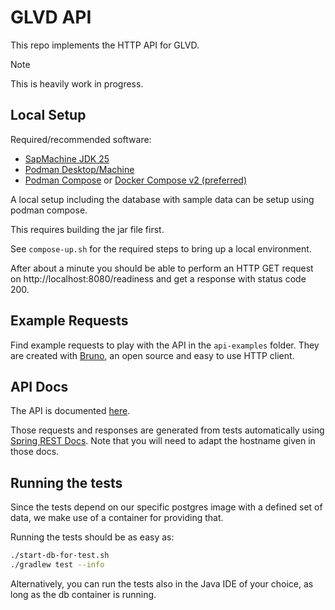 # GLVD API

This repo implements the HTTP API for GLVD.

> [!NOTE]  
> This is heavily work in progress.

## Local Setup

Required/recommended software:
- [SapMachine JDK 25](https://sap.github.io/SapMachine/)
- [Podman Desktop/Machine](https://podman.io)
- [Podman Compose](https://github.com/containers/podman-compose) or [Docker Compose v2 (preferred)](https://github.com/docker/compose)

A local setup including the database with sample data can be setup using podman compose.

This requires building the jar file first.

See `compose-up.sh` for the required steps to bring up a local environment.

After about a minute you should be able to perform an HTTP GET request on http://localhost:8080/readiness and get a response with status code 200.

## Example Requests

Find example requests to play with the API in the `api-examples` folder.
They are created with [Bruno](https://www.usebruno.com), an open source and easy to use HTTP client.

## API Docs

The API is documented [here](https://gardenlinux.github.io/glvd-api/).

Those requests and responses are generated from tests automatically using [Spring REST Docs](https://spring.io/projects/spring-restdocs).
Note that you will need to adapt the hostname given in those docs.

## Running the tests

Since the tests depend on our specific postgres image with a defined set of data, we make use of a container for providing that.

Running the tests should be as easy as:

```bash
./start-db-for-test.sh
./gradlew test --info
```

Alternatively, you can run the tests also in the Java IDE of your choice, as long as the db container is running.
